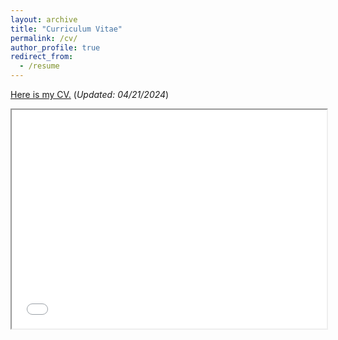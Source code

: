 ```yaml
---
layout: archive
title: "Curriculum Vitae"
permalink: /cv/
author_profile: true
redirect_from:
  - /resume
---
```

[Here is my CV.](/files/resume12.pdf)  (*Updated: 04/21/2024*)<br />


<iframe src="/files/resume12.pdf" width="100%" height="350px">
  <p>Sorry, your browser doesn't support embedded PDFs. You can <a href="resume12.pdf">download the PDF file</a> instead.</p>
</iframe>




